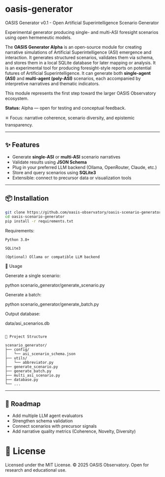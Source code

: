 # oasis-generator

OASIS Generator v0.1 - Open Artificial Superintelligence Scenario Generator

Experimental generator producing single- and multi-ASI foresight scenarios using open hermeneutic models.

The **OASIS Generator Alpha** is an open-source module for creating narrative simulations of Artificial Superintelligence (ASI) emergence and interaction.
It generates structured scenarios, validates them via schema, and stores them in a local SQLite database for later mapping or analysis. 
It is an experimental tool for producing foresight-style reports on potential futures of Artificial Superintelligence.
It can generate both **single-agent (ASI)** and **multi-agent (poly-ASI)** scenarios, each accompanied by interpretive narratives and thematic indicators.

This module represents the first step toward the larger OASIS Observatory ecosystem.

**Status:** Alpha — open for testing and conceptual feedback.

✳️ Focus: narrative coherence, scenario diversity, and epistemic transparency.

---

## ✨ Features

- Generate **single-ASI** or **multi-ASI** scenario narratives
- Validate results using **JSON Schema**
- Plug in your preferred LLM backend (Ollama, OpenRouter, Claude, etc.)
- Store and query scenarios using **SQLite3**
- Extensible: connect to precursor data or visualization tools

---

## 📦 Installation

```bash
git clone https://github.com/oasis-observatory/oasis-scenario-generator.git
cd oasis-scenario-generator
pip install -r requirements.txt

```

Requirements:

    Python 3.8+

    SQLite3

    (Optional) Ollama or compatible LLM backend

🚀 Usage

Generate a single scenario:

python scenario_generator/generate_scenario.py

Generate a batch:

python scenario_generator/generate_batch.py

Output database:

data/asi_scenarios.db

```

📁 Project Structure

scenario_generator/
├── config/
│   └── asi_scenario_schema.json
├── utils/
│   └── abbreviator.py
├── generate_scenario.py
├── generate_batch.py
├── multi_asi_scenario.py
├── database.py
└── ...
```

---

## 🧭 Roadmap

- Add multiple LLM agent evaluators
- Strengthen schema validation
- Connect scenarios with precursor signals
- Add narrative quality metrics (Coherence, Novelty, Diversity)

# 🪪 License

Licensed under the MIT License.
© 2025 OASIS Observatory. Open for research and educational use.
